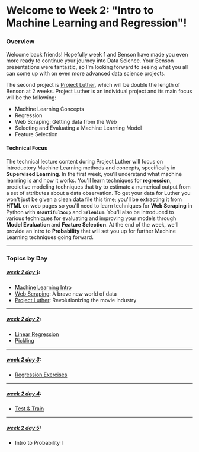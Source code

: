 # Welcome to Week 2: "Intro to Machine Learning and Regression"!

### <a name="overview"></a>Overview

Welcome back friends!  Hopefully week 1 and Benson have made you even more ready to continue your journey into Data Science.  Your Benson presentations were fantastic, so I'm looking forward to seeing what you all can come up with on even more advanced data science projects.



The second project is [Project Luther](/projects/02-luther), which will be double the length of Benson at 2 weeks.  Project Luther is an individual project and its main focus will be the following:  
* Machine Learning Concepts
* Regression
* Web Scraping: Getting data from the Web
* Selecting and Evaluating a Machine Learning Model
* Feature Selection

#### Technical Focus
The technical lecture content during Project Luther will focus on introductory Machine Learning methods and concepts, specifically in **Supervised Learning**.  In the first week, you'll understand what machine learning is and how it works.  You'll learn techniques for **regression**, predictive modeling techniques that try to estimate a numerical output from a set of attributes about a data observation.  To get your data for Luther you won't just be given a clean data file this time; you'll be extracting it from **HTML** on web pages so you'll need to learn techniques for **Web Scraping** in Python with **`BeautifulSoup`** and **`Selenium`**.  You'll also be introduced to various techniques for evaluating and improving your models through **Model Evaluation** and **Feature Selection**.  At the end of the week, we'll provide an intro to **Probability** that will set you up for further Machine Learning techniques going forward.

----

### <a name="topics"></a>Topics by Day 


##### [week 2 day 1](01-project_soup):

* [Machine Learning Intro](01-project_soup/Intro_to_Machine_Learning.pdf)  
* [Web Scraping](01-project_soup/web_scraping_beautifulsoup.ipynb): A brave new world of data
* [Project Luther](/projects/02-luther): Revolutionizing the movie industry

---

##### [week 2 day 2](02-regression_scrape):

* [Linear Regression ](02-regression_scrape/Linear_Regression.pdf)
* [Pickling](02-regression_scrape/Pickling_Python_Objects.ipynb)


---

##### [week 2 day 3](03-regression_statsmodels):

* [Regression Exercises](03-regression_statsmodels/Intro_to_Regression.ipynb)

---

##### [week 2 day 4](04-cross_validation):

* [Test & Train](04-cross_validation/train_and_test.pdf)

---

##### [week 2 day 5](05-probability):

* Intro to Probability I


